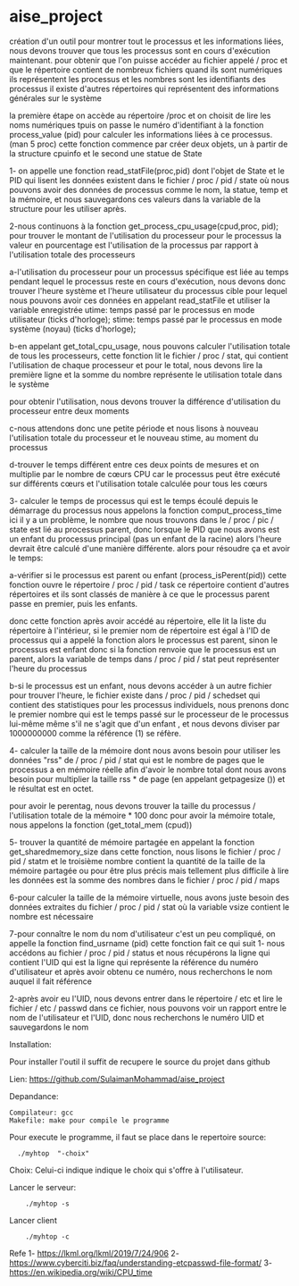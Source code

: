 # aise_project

création d'un outil pour montrer tout le processus et les informations liées, nous devons trouver que tous les processus sont en cours d'exécution maintenant.
pour obtenir que l'on puisse accéder au fichier appelé / proc et que le répertoire contient de nombreux fichiers quand ils sont numériques ils représentent les processus et les nombres sont les identifiants des processus
il existe d'autres répertoires qui représentent des informations générales sur le système

la première étape on accède au répertoire /proc et on choisit de lire les noms numériques tpuis on passe le numéro d'identifiant à la fonction process_value (pid) pour calculer les informations liées à ce processus. (man 5 proc)
cette fonction commence par créer deux objets, un à partir de la structure cpuinfo et le second une statue de State 

1- on appelle une fonction read_statFile(proc,pid) dont l'objet de State et le PID 
qui lisent les données existent dans le fichier / proc / pid / state où nous pouvons avoir des données de processus comme le nom, la statue, temp et la mémoire, et nous sauvegardons ces valeurs dans la variable de la structure pour les utiliser après.

2-nous continuons à la fonction  get_process_cpu_usage(cpud,proc, pid);
pour trouver le montant de l'utilisation du processeur pour le processus
la valeur en pourcentage est l'utilisation de la processus par rapport à l'utilisation totale des processeurs
  
   a-l'utilisation du processeur pour un processus spécifique est liée au temps pendant lequel le processus reste en cours d'exécution, nous devons donc trouver l'heure système et l'heure utilisateur du processus cible pour lequel nous pouvons avoir ces données en appelant read_statFile et utiliser la variable enregistrée
utime: temps passé par le processus en mode utilisateur (ticks d'horloge);
stime: temps passé par le processus en mode système (noyau) (ticks d'horloge);

   b-en appelant get_total_cpu_usage, nous pouvons calculer l'utilisation totale de tous les processeurs, cette fonction lit le fichier / proc / stat, qui contient l'utilisation de chaque processeur et pour le total, nous devons lire la première ligne et la somme du nombre représente le utilisation totale dans le système

pour obtenir l'utilisation, nous devons trouver la différence d'utilisation du processeur entre deux moments

   c-nous attendons donc une petite période et nous lisons à nouveau l'utilisation totale du processeur et le nouveau stime, au moment du processus

   d-trouver le temps différent entre ces deux points de mesures et on multiplie par le nombre de cœurs CPU car le processus peut être exécuté sur différents cœurs et l'utilisation totale calculée pour tous les cœurs



3- calculer le temps de processus qui est le temps écoulé depuis le démarrage du processus
nous appelons la fonction comput_process_time
ici il y a un problème, le nombre que nous trouvons dans le / proc / pic / state est lié au processus parent, donc lorsque le PID que nous avons est un enfant du processus principal (pas un enfant de la racine) alors l'heure devrait être calculé d'une manière différente. 
alors pour résoudre ça et avoir le temps:

 a-vérifier si le processus est parent ou enfant (process_isPerent(pid))
 cette fonction ouvre le répertoire / proc / pid / task
ce répertoire contient d'autres répertoires et ils sont classés de manière à ce que le processus parent passe en premier, puis les enfants.

donc cette fonction après avoir accédé au répertoire, elle lit la liste du répertoire à l'intérieur, si le premier nom de répertoire est égal à l'ID de processus qui a appelé la fonction alors le processus est parent, sinon le processus est enfant
donc si la fonction renvoie que le processus est un parent, alors la variable de temps dans / proc / pid / stat peut représenter l'heure du processus

b-si le processus est un enfant, nous devons accéder à un autre fichier pour trouver l'heure, le fichier existe dans / proc / pid / schedset qui contient des statistiques pour les processus individuels, nous prenons donc le premier nombre qui est le temps passé sur le processeur de le processus lui-même même s'il ne s'agit que d'un enfant , et nous devons diviser par 1000000000 comme la référence (1) se réfère.


4- calculer la taille de la mémoire dont nous avons besoin pour utiliser les données "rss" de / proc / pid / stat qui est le nombre de pages que le processus a en mémoire réelle afin d'avoir le nombre total dont nous avons besoin pour multiplier la taille rss * de page (en appelant getpagesize ()) et le résultat est en octet.

pour avoir le perentag, nous devons trouver la taille du processus / l'utilisation totale de la mémoire * 100
donc pour avoir la mémoire totale, nous appelons la fonction (get_total_mem (cpud)) 

5- trouver la quantité de mémoire partagée en appelant la fonction
get_sharedmemory_size dans cette fonction, nous lisons le fichier / proc / pid / statm et le troisième nombre contient la quantité de la taille de la mémoire partagée ou pour être plus précis mais tellement plus difficile à lire les données est la somme des nombres dans le fichier / proc / pid / maps


6-pour calculer la taille de la mémoire virtuelle, nous avons juste besoin des données extraites du fichier / proc / pid / stat où la variable vsize contient le nombre est nécessaire


7-pour connaître le nom du nom d'utilisateur c'est un peu compliqué, on appelle la fonction find_usrname (pid)
  cette fonction fait ce qui suit
 1- nous accédons au fichier / proc / pid / status et nous récupérons la ligne qui contient l'UID qui est la ligne qui représente la référence du numéro d'utilisateur et après avoir obtenu ce numéro, nous recherchons le nom auquel il fait référence
 
 2-après avoir eu l'UID, nous devons entrer dans le répertoire / etc et lire le fichier / etc / passwd dans ce fichier, nous pouvons voir un rapport entre le nom de l'utilisateur et l'UID, donc nous recherchons le numéro UID et sauvegardons le nom

Installation:

  Pour installer l'outil il suffit de recupere le source du projet dans github
  
  Lien: https://github.com/SulaimanMohammad/aise_project
  
  Depandance:
  
    Compilateur: gcc
    Makefile: make pour compile le programme
    
   Pour execute le programme, il faut se place dans le repertoire source:
   
      ./myhtop  "-choix"
      
   Choix: Celui-ci indique indique le choix qui s'offre à l'utilisateur.
    
   Lancer le serveur:
      
        ./myhtop -s
        
   Lancer client
   
        ./myhtop -c
  

Refe
1- https://lkml.org/lkml/2019/7/24/906
2-https://www.cyberciti.biz/faq/understanding-etcpasswd-file-format/
3-https://en.wikipedia.org/wiki/CPU_time
